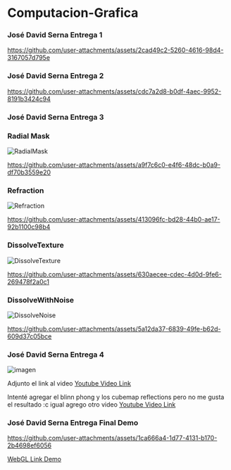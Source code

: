 # Computacion-Grafica
### José David Serna Entrega 1
https://github.com/user-attachments/assets/2cad49c2-5260-4616-98d4-3167057d795e


### José David Serna Entrega 2
https://github.com/user-attachments/assets/cdc7a2d8-b0df-4aec-9952-8191b3424c94

### José David Serna Entrega 3


### Radial Mask

![RadialMask](https://github.com/user-attachments/assets/bc859ce6-c18e-4dae-99c4-310ade49402c)

https://github.com/user-attachments/assets/a9f7c6c0-e4f6-48dc-b0a9-df70b3559e20


### Refraction

![Refraction](https://github.com/user-attachments/assets/d7fabad4-6537-4ea2-b192-e2eebbddd0f1)

https://github.com/user-attachments/assets/413096fc-bd28-44b0-ae17-92b1100c98b4


### DissolveTexture

![DissolveTexture](https://github.com/user-attachments/assets/12a9dcf3-6c37-45e2-b414-efb7c3763294)

https://github.com/user-attachments/assets/630aecee-cdec-4d0d-9fe6-269478f2a0c1


### DissolveWithNoise
![DissolveNoise](https://github.com/user-attachments/assets/adf2317e-6e2d-46a9-925a-fbed4e4e07c1)


https://github.com/user-attachments/assets/5a12da37-6839-49fe-b62d-609d37c05bce

### José David Serna Entrega 4
![imagen](https://github.com/user-attachments/assets/279c63e9-714e-4efb-82a7-c9ed1f7397e2)

Adjunto el link al video [Youtube Video Link](https://youtu.be/gia4WkNqiG8)

Intenté agregar el blinn phong y los cubemap reflections pero no me gusta el resultado :c igual agrego otro video
[Youtube Video Link](https://youtu.be/OsHu7IzXZ1M)

### José David Serna Entrega Final Demo

https://github.com/user-attachments/assets/1ca666a4-1d77-4131-b170-2b4698ef6056

[WebGL Link Demo](https://jdserna00.github.io/CG_Alatreon_In_Wilds/)
